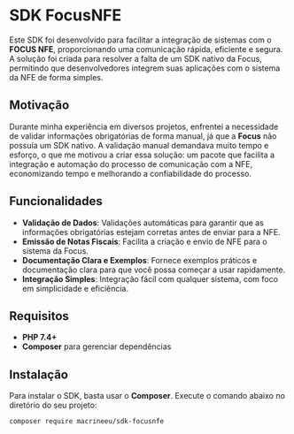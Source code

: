 # SDK FocusNFE

Este SDK foi desenvolvido para facilitar a integração de sistemas com o **FOCUS NFE**, proporcionando uma comunicação rápida, eficiente e segura. A solução foi criada para resolver a falta de um SDK nativo da Focus, permitindo que desenvolvedores integrem suas aplicações com o sistema da NFE de forma simples.

## Motivação

Durante minha experiência em diversos projetos, enfrentei a necessidade de validar informações obrigatórias de forma manual, já que a **Focus** não possuía um SDK nativo. A validação manual demandava muito tempo e esforço, o que me motivou a criar essa solução: um pacote que facilita a integração e automação do processo de comunicação com a NFE, economizando tempo e melhorando a confiabilidade do processo.

## Funcionalidades

- **Validação de Dados**: Validações automáticas para garantir que as informações obrigatórias estejam corretas antes de enviar para a NFE.
- **Emissão de Notas Fiscais**: Facilita a criação e envio de NFE para o sistema da Focus.
- **Documentação Clara e Exemplos**: Fornece exemplos práticos e documentação clara para que você possa começar a usar rapidamente.
- **Integração Simples**: Integração fácil com qualquer sistema, com foco em simplicidade e eficiência.

## Requisitos

- **PHP 7.4+**
- **Composer** para gerenciar dependências

## Instalação

Para instalar o SDK, basta usar o **Composer**. Execute o comando abaixo no diretório do seu projeto:

```bash
composer require macrineeu/sdk-focusnfe
```